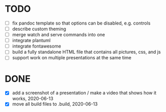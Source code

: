 # TODO

- [ ] fix pandoc template so that options can be disabled, e.g. controls
- [ ] describe custom theming
- [ ] merge watch and serve commands into one
- [ ] integrate plantuml
- [ ] integrate fontawesome
- [ ] build a fully standalone HTML file that contains all pictures, css, and js
- [ ] support work on multiple presentations at the same time

# DONE

- [x] add a screenshot of a presentation / make a video that shows how it works, 2020-06-13
- [x] move all build files to .build, 2020-06-13
